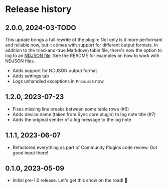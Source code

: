 # Release history

## 2.0.0, 2024-03-TODO

This update brings a full rewrite of the plugin: Not only is it more performant
and reliable now, but it comes with support for different output formats.
In addition to the tried-and-true Markdown table file, there's now the option
to log to an [NDJSON file](https://github.com/ndjson/ndjson-spec). See the README
for examples on how to work with NDJSON files.

- Adds support for NDJSON output format
- Adds settings tab
- Logs unhandled exceptions in `Promise`s now

## 1.2.0, 2023-07-23

- Fixes missing line breaks between some table rows (#6)
- Adds device name (taken from Sync core plugin) to log note title (#7)
- Adds the original sender of a log message to the log note


## 1.1.1, 2023-06-07

- Refactored everything as part of Community Plugins code review. Got good input
  there!


## 0.1.0, 2023-05-09

- Initial pre-1.0 release. Let's get this show on the road! 🚀
